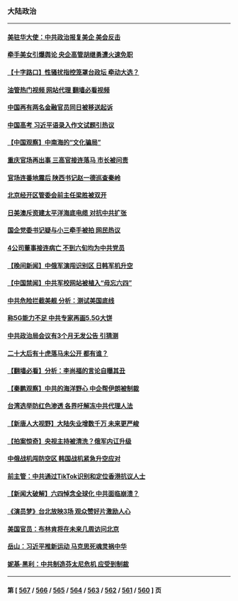 ### 大陆政治
---
#### [美驻华大使：中共政治报复美企 美会反击](../../pages/ncid277/n14011843.md?06080445) 
#### [牵手美女引爆舆论 央企高管胡继勇遭火速免职](../../pages/ncid277/n14011875.md?06080445) 
#### [【十字路口】性骚扰指控笼罩台政坛 牵动大选？](../../pages/ncid277/n14011774.md?06080445) 
#### [油管热门视频 网站代理 翻墙必看视频](http://138.2.39.72:81/youtube.html?epic-marker?06080445)
#### [中国再有两名金融官员同日被移送起诉](../../pages/ncid277/n14011594.md?06080445) 
#### [中国高考 习近平语录入作文试题引热议](../../pages/ncid277/n14011676.md?06080445) 
#### [【中国观察】中南海的“文化骗局”](../../pages/ncid277/n14011551.md?06080445) 
#### [重庆官场再出事 三高官接连落马 市长被问责](../../pages/ncid277/n14011532.md?06080445) 
#### [官场连番地震后 陕西书记赵一德巡查秦岭](../../pages/ncid277/n14011618.md?06080445) 
#### [北京经开区管委会前主任梁胜被双开](../../pages/ncid277/n14011625.md?06080445) 
#### [日美澳斥资建太平洋海底电缆 对抗中共扩张](../../pages/ncid277/n14011616.md?06080445) 
#### [国企党委书记疑与小三牵手被拍 网民热议](../../pages/ncid277/n14011615.md?06080445) 
#### [4公司董事接连病亡 不到六旬均为中共党员](../../pages/ncid277/n14010706.md?06080445) 
#### [【晚间新闻】中俄军演闯识别区 日韩军机升空](../../pages/ncid277/n14011561.md?06080445) 
#### [【中国禁闻】中共军校网站被植入“毋忘六四”](../../pages/ncid277/n14011262.md?06080445) 
#### [中共危险拦截美舰 分析：测试美国底线](../../pages/ncid277/n14010646.md?06080445) 
#### [称5G能力不足 中共专家再画5.5G大饼](../../pages/ncid277/n14011403.md?06080445) 
#### [中共政治局会议有3个月无发公告 引猜测](../../pages/ncid277/n14011472.md?06080445) 
#### [二十大后有十虎落马未公开 都有谁？](../../pages/ncid277/n14011401.md?06080445) 
#### [【翻墙必看】分析：李尚福的言论自曝其丑](../../pages/ncid277/n14011404.md?06080445) 
#### [【秦鹏观察】中共的海洋野心 中企帮伊朗被制裁](../../pages/ncid277/n14011282.md?06080445) 
#### [台湾选举防红色渗透 各界吁解冻中共代理人法](../../pages/ncid277/n14011142.md?06080445) 
#### [【新唐人大视野】大陆失业增数千万 未来更严峻](../../pages/ncid277/n14011270.md?06080445) 
#### [【拍案惊奇】央视主持被清洗？俄军内讧升级](../../pages/ncid277/n14011239.md?06080445) 
#### [中俄战机闯防空区 韩国战机紧急升空应对](../../pages/ncid277/n14011109.md?06080445) 
#### [前主管：中共通过TikTok识别和定位香港抗议人士](../../pages/ncid277/n14011241.md?06080445) 
#### [【新闻大破解】六四悼念全球化 中共面临崩溃？](../../pages/ncid277/n14011236.md?06080445) 
#### [《演员梦》台北放映3场 观众赞好片激励人心](../../pages/ncid277/n14010428.md?06080445) 
#### [美国官员：布林肯将在未来几周访问北京](../../pages/ncid277/n14011190.md?06080445) 
#### [岳山：习近平推新运动 马克思死魂灵祸中华](../../pages/ncid277/n14011116.md?06080445) 
#### [妮基‧黑利：中共制造芬太尼危机 应受到制裁](../../pages/ncid277/n14011167.md?06080445) 

---
#### 第 [ [567](./567.md?06080445) / [566](./566.md?06080445) / [565](./565.md?06080445) / [564](./564.md?06080445) / [563](./563.md?06080445) / [562](./562.md?06080445) / [561](./561.md?06080445) / [560](./560.md?06080445) ] 页
